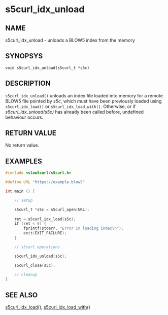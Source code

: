 # s5curl_idx_unload

## NAME
s5curl_idx_unload - unloads a BLOW5 index from the memory

## SYNOPSYS
`void s5curl_idx_unload(s5curl_t *s5c)`

## DESCRIPTION
`s5curl_idx_unload()` unloads an index file loaded into memory for a remote BLOW5 file pointed by *s5c*, which must have been previously loaded using `s5curl_idx_load()` or `s5curl_idx_load_with()`. Otherwise, or if *s5curl_idx_unload(s5c)* has already been called before, undefined behaviour occurs.

## RETURN VALUE
No return value.

## EXAMPLES
```c
#include <slow5curl/s5curl.h>

#define URL "https://example.blow5"

int main () {

    // setup

    s5curl_t *s5c = s5curl_open(URL);
    
    ret = s5curl_idx_load(s5c);
    if (ret < 0) {
        fprintf(stderr, "Error in loading index\n");
        exit(EXIT_FAILURE);
    }

    // s5curl operations

    s5curl_idx_unload(s5c);

    s5curl_close(s5c);

    // cleanup
}
```

## SEE ALSO
[s5curl_idx_load()](s5curl_idx_load.md), [s5curl_idx_load_with()](s5curl_idx_load_with.md)